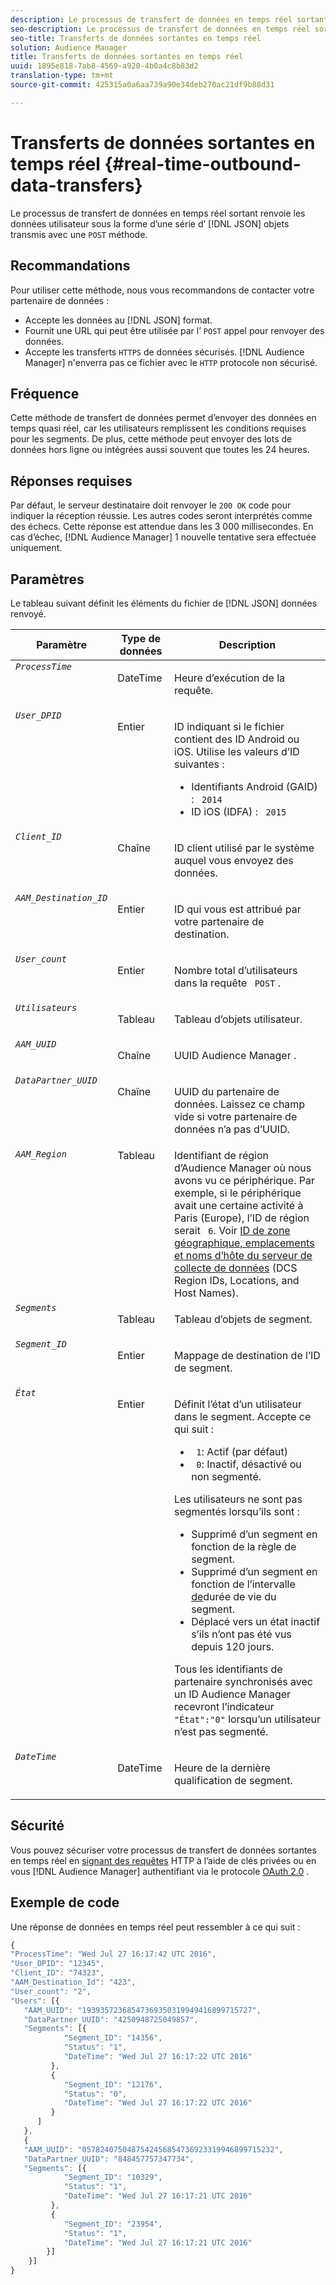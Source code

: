 ```yaml
---
description: Le processus de transfert de données en temps réel sortant renvoie les données utilisateur sous la forme d’une série d’objets JSON transmis avec une méthode POST.
seo-description: Le processus de transfert de données en temps réel sortant renvoie les données utilisateur sous la forme d’une série d’objets JSON transmis avec une méthode POST.
seo-title: Transferts de données sortantes en temps réel
solution: Audience Manager
title: Transferts de données sortantes en temps réel
uuid: 1895e818-7ab8-4569-a920-4b0a4c8b83d2
translation-type: tm+mt
source-git-commit: 425315a0a6aa739a90e34deb270ac21df9b88d31

---
```



# Transferts de données sortantes en temps réel {#real-time-outbound-data-transfers}

Le processus de transfert de données en temps réel sortant renvoie les données utilisateur sous la forme d’une série d’ [!DNL JSON] objets transmis avec une `POST` méthode.

<!-- c_outbound_json.xml -->

## Recommandations

Pour utiliser cette méthode, nous vous recommandons de contacter votre partenaire de données :

* Accepte les données au [!DNL JSON] format.
* Fournit une URL qui peut être utilisée par l’ `POST` appel pour renvoyer des données.
* Accepte les transferts `HTTPS` de données sécurisés. [!DNL Audience Manager] n'enverra pas ce fichier avec le `HTTP` protocole non sécurisé.

## Fréquence

Cette méthode de transfert de données permet d’envoyer des données en temps quasi réel, car les utilisateurs remplissent les conditions requises pour les segments. De plus, cette méthode peut envoyer des lots de données hors ligne ou intégrées aussi souvent que toutes les 24 heures.

## Réponses requises

Par défaut, le serveur destinataire doit renvoyer le `200 OK` code pour indiquer la réception réussie. Les autres codes seront interprétés comme des échecs. Cette réponse est attendue dans les 3 000 millisecondes. En cas d’échec, [!DNL Audience Manager] 1 nouvelle tentative sera effectuée uniquement.

## Paramètres

Le tableau suivant définit les éléments du fichier de [!DNL JSON] données renvoyé.

<table id="table_68475F9D01ED4A44B5909234114AEDE2"> 
 <thead> 
  <tr> 
   <th colname="col1" class="entry"> Paramètre </th> 
   <th colname="col2" class="entry"> Type de données </th> 
   <th colname="col3" class="entry"> Description </th> 
  </tr>
 </thead>
 <tbody> 
  <tr valign="top"> 
   <td colname="col1"> <code><i>ProcessTime</i></code> </td> 
   <td colname="col2"> <p>DateTime </p> </td> 
   <td colname="col3"> <p>Heure d’exécution de la requête. </p> </td> 
  </tr> 
  <tr valign="top"> 
   <td colname="col1"><code><i>User_DPID</i></code> </td> 
   <td colname="col2"> <p>Entier </p> </td> 
   <td colname="col3"> <p>ID indiquant si le fichier contient des ID Android ou iOS. Utilise les valeurs d’ID suivantes : </p> 
    <ul id="ul_159306B0CF304DE0B9A9836D41263E70"> 
     <li id="li_46F9F4F9DDC34AB683AE2DF0317FBCAC">Identifiants Android (GAID) : <code> 2014</code> </li> 
     <li id="li_57DEB2A7B9024A94A0E302EEA967AB0B">ID iOS (IDFA) : <code> 2015</code> </li> 
    </ul> </td> 
  </tr> 
  <tr valign="top"> 
   <td colname="col1"><code><i>Client_ID</i></code> </td> 
   <td colname="col2"> <p>Chaîne </p> </td> 
   <td colname="col3"> <p>ID client utilisé par le système auquel vous envoyez des données. </p> </td> 
  </tr> 
  <tr valign="top"> 
   <td colname="col1"><code><i>AAM_Destination_ID</i></code> </td> 
   <td colname="col2"> <p>Entier </p> </td> 
   <td colname="col3"> <p>ID qui vous est attribué par votre partenaire de destination. </p> </td> 
  </tr> 
  <tr valign="top"> 
   <td colname="col1"><code><i>User_count</i></code> </td> 
   <td colname="col2"> <p>Entier </p> </td> 
   <td colname="col3"> <p>Nombre total d’utilisateurs dans la requête <code> POST</code> . </p> </td> 
  </tr> 
  <tr valign="top"> 
   <td colname="col1"><code><i>Utilisateurs</i></code> </td> 
   <td colname="col2"> <p>Tableau </p> </td> 
   <td colname="col3"> <p>Tableau d’objets utilisateur. </p> </td> 
  </tr> 
  <tr valign="top"> 
   <td colname="col1"><code><i>AAM_UUID</i></code> </td> 
   <td colname="col2"> <p>Chaîne </p> </td> 
   <td colname="col3"> <p>UUID <span class="keyword"> Audience Manager</span> . </p> </td> 
  </tr> 
  <tr valign="top"> 
   <td colname="col1"><code><i>DataPartner_UUID</i></code> </td> 
   <td colname="col2"> <p>Chaîne </p> </td> 
   <td colname="col3"> <p>UUID du partenaire de données. Laissez ce champ vide si votre partenaire de données n’a pas d’UUID. </p> </td> 
  </tr> 
  <tr valign="top"> 
   <td colname="col1"><code><i>AAM_Region</i></code> </td> 
   <td colname="col2"> Tableau </td> 
   <td colname="col3"> Identifiant de région d’Audience Manager <span class="keyword"></span> où nous avons vu ce périphérique. Par exemple, si le périphérique avait une certaine activité à Paris (Europe), l’ID de région serait <code> 6</code>. Voir <a href="../../../api/dcs-intro/dcs-api-reference/dcs-regions.md">ID de zone géographique, emplacements et noms d’hôte du serveur de collecte de données</a> (DCS Region IDs, Locations, and Host Names). </td> 
  </tr> 
  <tr valign="top"> 
   <td colname="col1"><code><i>Segments</i></code> </td> 
   <td colname="col2"> <p>Tableau </p> </td> 
   <td colname="col3"> <p>Tableau d’objets de segment. </p> </td> 
  </tr> 
  <tr valign="top"> 
   <td colname="col1"><code><i>Segment_ID</i></code> </td> 
   <td colname="col2"> <p>Entier </p> </td> 
   <td colname="col3"> <p>Mappage de destination de l’ID de segment. </p> </td> 
  </tr> 
  <tr valign="top"> 
   <td colname="col1"><code><i>État</i></code> </td> 
   <td colname="col2"> <p>Entier </p> </td> 
   <td colname="col3"> <p>Définit l’état d’un utilisateur dans le segment. Accepte ce qui suit : </p> 
    <ul id="ul_42C4625E9543494586CF6D851A94E048"> 
     <li id="li_6F13809ECD78403FB3BDA626403E4B57"><code> 1</code>: Actif (par défaut) </li> 
     <li id="li_10952C8DF7AF4593805FA29028257E38"><code> 0</code>: Inactif, désactivé ou non segmenté. </li> 
    </ul> <p>Les utilisateurs ne sont pas segmentés lorsqu’ils sont : </p> 
    <ul id="ul_E17B080D8DF14D548E1142A9201C1C14"> 
     <li id="li_8352B919A87242E68716FB9EC0443407">Supprimé d’un segment en fonction de la règle de segment. </li> 
     <li id="li_83CFEAFE94C14A11AE198D56E80EBB8C">Supprimé d’un segment en fonction de l’intervalle <a href="../../../features/traits/segment-ttl-explained.md"> de</a>durée de vie du segment. </li> 
     <li id="li_F48D1052BA2B45108225641292CC748D">Déplacé vers un état inactif s’ils n’ont pas été vus depuis 120 jours. </li> 
    </ul> <p>Tous les identifiants de partenaire synchronisés avec un <span class="keyword"> ID Audience Manager</span> recevront l’indicateur <code> "État":"0"</code> lorsqu’un utilisateur n’est pas segmenté. </p> </td> 
  </tr> 
  <tr valign="top"> 
   <td colname="col1"><code><i>DateTime</i></code> </td> 
   <td colname="col2"> <p>DateTime </p> </td> 
   <td colname="col3"> <p>Heure de la dernière qualification de segment.</p> </td> 
  </tr> 
 </tbody> 
</table>

## Sécurité

Vous pouvez sécuriser votre processus de transfert de données sortantes en temps réel en [signant des requêtes](../../../integration/receiving-audience-data/real-time-outbound-transfers/digitally-signed-http-requests.md) HTTP à l’aide de clés privées ou en vous [!DNL Audience Manager] authentifiant via le protocole [OAuth 2.0](../../../integration/receiving-audience-data/real-time-outbound-transfers/oauth-in-outbound-transfers.md) .

## Exemple de code

Une réponse de données en temps réel peut ressembler à ce qui suit :

```js
{
"ProcessTime": "Wed Jul 27 16:17:42 UTC 2016",
"User_DPID": "12345",
"Client_ID": "74323",
"AAM_Destination_Id": "423",
"User_count": "2",
"Users": [{  
   "AAM_UUID": "19393572368547369350319949416899715727",
   "DataPartner_UUID": "4250948725049857",
   "Segments": [{
            "Segment_ID": "14356",
            "Status": "1",
            "DateTime": "Wed Jul 27 16:17:22 UTC 2016"
         },
         {
            "Segment_ID": "12176",
            "Status": "0",  
            "DateTime": "Wed Jul 27 16:17:22 UTC 2016"
         }
      ]
   },
   {
   "AAM_UUID": "0578240750487542456854736923319946899715232",
   "DataPartner_UUID": "848457757347734",
   "Segments": [{
            "Segment_ID": "10329",
            "Status": "1",
            "DateTime": "Wed Jul 27 16:17:21 UTC 2016"
         },
         {
            "Segment_ID": "23954",
            "Status": "1",
            "DateTime": "Wed Jul 27 16:17:21 UTC 2016"
        }]
    }]
}
```
